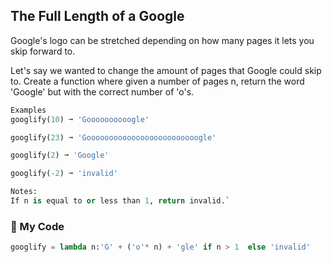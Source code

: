 ## The Full Length of a Google

Google's logo can be stretched depending on how many pages it lets you skip forward to.

Let's say we wanted to change the amount of pages that Google could skip to. Create a function where given a number of pages n, return the word 'Google' but with the correct number of 'o's.
```python
Examples
googlify(10) ➞ 'Goooooooooogle'

googlify(23) ➞ 'Gooooooooooooooooooooooooogle'

googlify(2) ➞ 'Google'

googlify(-2) ➞ 'invalid'

Notes:
If n is equal to or less than 1, return invalid.`
```
### :snake: My Code
```python
googlify = lambda n:'G' + ('o'* n) + 'gle' if n > 1  else 'invalid'
```
